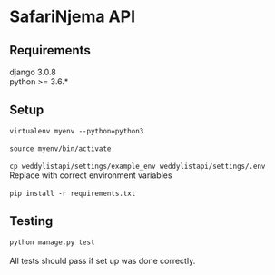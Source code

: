 # SafariNjema API

## Requirements
django 3.0.8 <br> 
python >= 3.6.*

## Setup
`virtualenv myenv --python=python3` <br> <br>
`source myenv/bin/activate` <br> <br>
`cp weddylistapi/settings/example_env weddylistapi/settings/.env` <br> 
Replace with correct environment variables <br> <br>
`pip install -r requirements.txt`

## Testing
`python manage.py test` <br><br>
All tests should pass if set up was done correctly.
 



